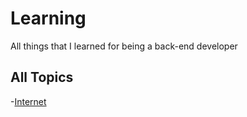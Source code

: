 # Learning
All things that I learned for being a back-end developer

## All Topics

-[Internet](./internet/internet.md)